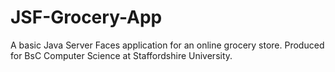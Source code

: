 # JSF-Grocery-App
A basic Java Server Faces application for an online grocery store. Produced for BsC Computer Science at Staffordshire University.
